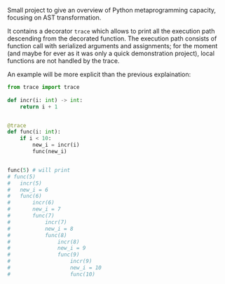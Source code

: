 Small project to give an overview of Python metaprogramming capacity, focusing on AST transformation.

It contains a decorator `trace` which allows to print all the execution path descending from the decorated function. The execution path consists of function call with serialized arguments and assignments; for the moment (and maybe for ever as it was only a quick demonstration project), local functions are not handled by the trace.

An example will be more explicit than the previous explaination:
```python
from trace import trace
    
def incr(i: int) -> int:
    return i + 1


@trace
def func(i: int):
    if i < 10:
        new_i = incr(i)
        func(new_i)


func(5) # will print
# func(5)
#	incr(5)
#	new_i = 6
#	func(6)
#		incr(6)
#		new_i = 7
#		func(7)
#			incr(7)
#			new_i = 8
#			func(8)
#				incr(8)
#				new_i = 9
#				func(9)
#					incr(9)
#					new_i = 10
#					func(10)
```
